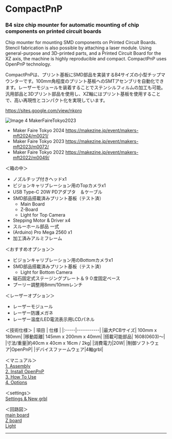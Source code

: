 # CompactPnP
### B4 size chip mounter for automatic mounting of chip components on printed circuit boards

Chip mounter for mounting SMD components on Printed Circuit Boards. Stencil fabrication is also possible by attaching a laser module. Using general-purpose and 3D-printed parts, and a Printed Circuit Board for the XZ axis, the machine is highly reproducible and compact. CompactPnP uses OpenPnP technology.    

CompactPnPは、プリント基板にSMD部品を実装するB4サイズの小型チップマウンターです。100mm角程度のプリント基板へのSMTアセンブリを自動化できます。レーザーモジュールを装着することでステンシルフィルムの加工も可能。汎用部品と3Dプリント部品を使用し、XZ軸にはプリント基板を使用することで、高い再現性とコンパクト化を実現しています。

https://sites.google.com/view/nkpro

![Image 4 MakerFaireTokyo2023](https://makezine.jp/event/wp-content/uploads/sites/2/2023/08/CSO2OHAg.jpg)

- Maker Faire Tokyo 2024 https://makezine.jp/event/makers-mft2024/m0021/
- Maker Faire Tokyo 2023 https://makezine.jp/event/makers-mft2023/m0072/
- Maker Faire Tokyo 2022 https://makezine.jp/event/makers-mft2022/m0049/


＜箱の中＞  
* ノズルチップ付きヘッドx1
* ビジョンキャリブレーション用のTopカメラx1
* USB Type-C 20W PDアダプタ　＆ケーブル
* SMD部品搭載済みプリント基板（テスト済）
  * Main Board
  * Z-Board
  * Light for Top Camera
* Stepping Motor & Driver x4
* スルーホール部品 一式
* (Arduino) Pro Mega 2560 x1
* 加工済みアルミフレーム
  
＜おすすめオプション＞
* ビジョンキャリブレーション用のBottomカメラx1
* SMD部品搭載済みプリント基板（テスト済）
  * Light for Bottom Camera
* 磁石固定式ステージングプレート＆９０度固定ベース
* プーリー調整用8mm/10mmレンチ
  
＜レーザーオプション＞
* レーザーモジュール
* レーザー防護メガネ
* レーザー温度/LED電流表示用LCDパネル
  
＜技術仕様＞
| 項目 | 仕様 |
|:-----|-----------|
|最大PCBサイズ| 100mm x 180mm|
|移動距離| 145mm x 200mm x 40mm|
|搭載可能部品| 1608(0603)〜|
|寸法/重量|約40cm x 40cm x 16cm / 2kg|
|消費電力|20W|
|制御ソフトウェア|OpenPnP|
|デバイスファームウェア|4軸grbl|
  

＜マニュアル＞  
[1. Assembly](manual/manual-1-P01-15_Assembly.pdf)  
[2. Install OpenPnP](manual/manual-2-P16-20_OpenPnP_Installation.pdf)  
[3. How To Use](manual/manual-3-P21-25_How_to_use.pdf)  
[4. Options](manual/manual-4-P26-32_Options.pdf)


＜settings＞  
[Settings & New grbl](setting)


＜回路図＞  
[main board](schematics/ArduinoMegaCNC.pdf)  
[Z board](schematics/zaxis_rev05.pdf)  
[Light](schematics/CamLight.pdf)  

---
